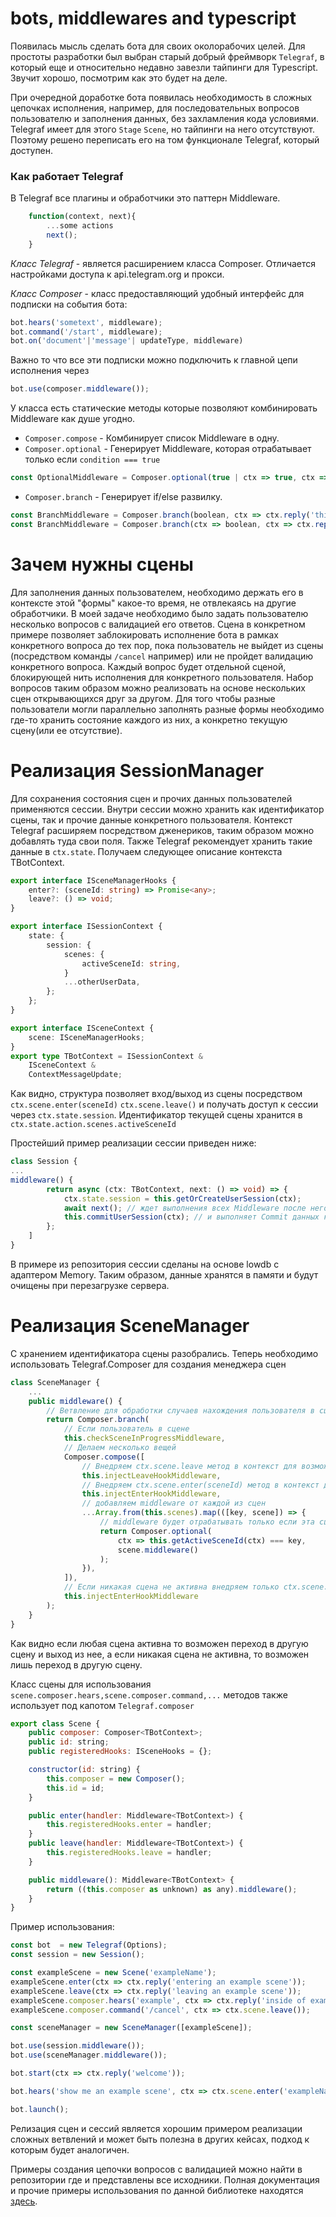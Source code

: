 # bots, middlewares and typescript

Появилась мысль сделать бота для своих околорабочих целей. Для простоты разработки был выбран старый добрый фреймворк `Telegraf`,  в который еще и относительно недавно завезли тайпинги для Typescript. Звучит хорошо, посмотрим как это будет на деле.

При очередной доработке бота появилась необходимость в сложных цепочках исполнения, например, для последовательных вопросов пользователю и заполнения данных, без захламления кода условиями. Telegraf имеет для этого `Stage` `Scene`, но тайпинги на него отсутствуют. Поэтому решено переписать его на том функционале Telegraf, который доступен.


### Как работает Telegraf
В Telegraf все плагины и обработчики это паттерн Middleware.
```ts
    function(context, next){
        ...some actions
        next();
    }
``` 

*Класс Telegraf*  - является расширением класса Composer. Отличается настройками доступа к api.telegram.org и прокси.

*Класс Composer* - класс предоставляющий удобный интерфейс для подписки на события бота: 
```ts
bot.hears('sometext', middleware);
bot.command('/start', middleware);
bot.on('document'|'message'| updateType, middleware)
```
Важно то что все эти подписки можно подключить к главной цепи исполнения через 
```ts
bot.use(composer.middleware());
```
У класса есть статические методы которые позволяют комбинировать Middleware как душе угодно.
- `Composer.compose` - Комбинирует список Middleware в одну.
- `Composer.optional` - Генерирует Middleware, которая отрабатывает только если `condition === true`
```ts
const OptionalMiddleware = Composer.optional(true | ctx => true, ctx => ctx.reply('this will work'));
```
- `Composer.branch` - Генерирует if/else развилку.
```ts
const BranchMiddleware = Composer.branch(boolean, ctx => ctx.reply('this will work if true'), ctx => ctx.reply('this will work if false'));
const BranchMiddleware = Composer.branch(ctx => boolean, ctx => ctx.reply('this will work if true'), ctx => ctx.reply('this will work if false'));
```

# Зачем нужны сцены
Для заполнения данных пользователем, необходимо держать его в контексте этой "формы" какое-то время, не отвлекаясь на другие обработчики. В моей задаче необходимо было задать пользователю несколько вопросов с валидацией его ответов. Сцена в конкретном примере позволяет заблокировать исполнение бота в рамках конкретного вопроса до тех пор, пока пользователь не выйдет из сцены (посредством команды `/cancel` например) или не пройдет валидацию конкретного вопроса. Каждый вопрос будет отдельной сценой, блокирующей нить исполнения для конкретного пользователя. Набор вопросов таким образом можно реализовать на основе нескольких сцен открывающихся друг за другом. Для того чтобы разные пользователи могли параллельно заполнять разные формы необходимо где-то хранить состояние каждого из них, а конкретно текущую сцену(или ее отсутствие). 

# Реализация SessionManager
Для сохранения состояния сцен и прочих данных пользователей применяются сессии.
Внутри сессии можно хранить как идентификатор сцены, так и прочие данные конкретного пользователя.
Контекст Telegraf расширяем посредством дженериков, таким образом можно добавлять туда свои поля. Также Telegraf рекомендует хранить такие данные в `ctx.state`.
Получаем следующее описание контекста TBotContext.

```ts
export interface ISceneManagerHooks {
    enter?: (sceneId: string) => Promise<any>;
    leave?: () => void;
}

export interface ISessionContext {
    state: {
        session: {
            scenes: {
                activeSceneId: string,
            }
            ...otherUserData,
        };
    };
}

export interface ISceneContext {
    scene: ISceneManagerHooks;
}
export type TBotContext = ISessionContext &
    ISceneContext &
    ContextMessageUpdate;
```
Как видно, структура позволяет вход/выход из сцены посредством `ctx.scene.enter(sceneId)` `ctx.scene.leave()` и получать доступ к сессии через `ctx.state.session`. Идентификатор текущей сцены хранится в `ctx.state.action.scenes.activeSceneId`

Простейший пример реализации сессии приведен ниже:
``` ts
class Session {
...
middleware() {
        return async (ctx: TBotContext, next: () => void) => {
            ctx.state.session = this.getOrCreateUserSession(ctx);
            await next(); // ждет выполнения всех Middleware после него
            this.commitUserSession(ctx); // и выполняет Commit данных которые изменились в сессии.
        };
    ]
}
```
В примере из репозитория сессии сделаны на основе lowdb с адаптером Memory. Таким образом, данные хранятся в памяти и будут очищены при перезагрузке сервера. 
  
# Реализация  SceneManager
С хранением идентификатора сцены разобрались. Теперь необходимо использовать Telegraf.Composer для создания менеджера сцен
```ts
class SceneManager {
    ...
    public middleware() {
        // Ветвление для обработки случаев нахождения пользователя в сцене 
        return Composer.branch(
            // Если пользователь в сцене
            this.checkSceneInProgressMiddleware,
            // Делаем несколько вещей
            Composer.compose([
                // Внедряем ctx.scene.leave метод в контекст для возможности выхода из текущей сцены
                this.injectLeaveHookMiddleware,
                // Внедряем ctx.scene.enter(sceneId) метод в контекст для возможности перехода в сцену.
                this.injectEnterHookMiddleware,
                // добавляем middleware от каждой из сцен
                ...Array.from(this.scenes).map(([key, scene]) => {
                    // middleware будет отрабатывать только если эта сцена сейчас активна
                    return Composer.optional(
                        ctx => this.getActiveSceneId(ctx) === key,
                        scene.middleware()
                    );
                }),
            ]),
            // Если никакая сцена не активна внедряем только ctx.scene.enter() метод для входа в сцену
            this.injectEnterHookMiddleware
        );
    }
}
```
Как видно если любая сцена активна то возможен переход в другую сцену и выход из нее, а если никакая сцена не активна, то возможен лишь переход в другую сцену.

Класс сцены для использования `scene.composer.hears,scene.composer.command,...` методов также использует под капотом `Telegraf.composer`
```js
export class Scene {
    public composer: Composer<TBotContext>;
    public id: string;
    public registeredHooks: ISceneHooks = {};

    constructor(id: string) {
        this.composer = new Composer();
        this.id = id;
    }

    public enter(handler: Middleware<TBotContext>) {
        this.registeredHooks.enter = handler;
    }
    public leave(handler: Middleware<TBotContext>) {
        this.registeredHooks.leave = handler;
    }

    public middleware(): Middleware<TBotContext> {
        return ((this.composer as unknown) as any).middleware();
    }
}
```

Пример использования:
```ts
const bot  = new Telegraf(Options);
const session = new Session();

const exampleScene = new Scene('exampleName');
exampleScene.enter(ctx => ctx.reply('entering an example scene'));
exampleScene.leave(ctx => ctx.reply('leaving an example scene'));
exampleScene.composer.hears('example', ctx => ctx.reply('inside of example scene'));
exampleScene.composer.command('/cancel', ctx => ctx.scene.leave());

const sceneManager = new SceneManager([exampleScene]);

bot.use(session.middleware());
bot.use(sceneManager.middleware());

bot.start(ctx => ctx.reply('welcome'));

bot.hears('show me an example scene', ctx => ctx.scene.enter('exampleName'));

bot.launch();
```

Релизация сцен и сессий является хорошим примером реализации сложных ветвлений и может быть полезна в других кейсах, подход к которым будет аналогичен.

Примеры создания цепочки вопросов с валидацией можно найти в репозитории где и представлены все исходники.
Полная документация и прочие примеры использования по данной библиотеке находятся [здесь](https://telegraf.js.org/#/).
